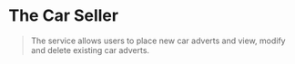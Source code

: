 # The Car Seller
> The service allows users to place new car adverts and view, modify and delete existing car adverts.